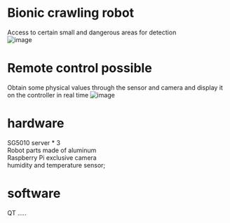 # Bionic crawling robot
Access to certain small and dangerous areas for detection  
![image](https://github.com/team5-project/robot/blob/master/document/WX20200304-151213%402x.png)
# Remote control possible
Obtain some physical values through the sensor and camera and display it on the controller in real time
![image](https://github.com/team5-project/robot/blob/master/document/projectdesign.JPG?raw=true)
# hardware
SG5010 server * 3  
Robot parts made of aluminum  
Raspberry Pi exclusive camera  
humidity and temperature sensor;
# software 
QT
.....
